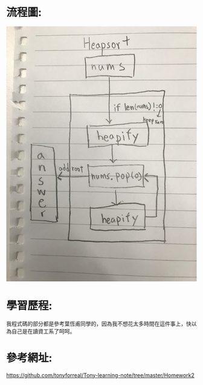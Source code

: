 # 流程圖:

![](/S__41304068.jpg)

# 學習歷程:
我程式碼的部分都是參考葉恆甫同學的，因為我不想花太多時間在這件事上，快以為自己是在讀資工系了呵呵。

# 參考網址:
https://github.com/tonyforreal/Tony-learning-note/tree/master/Homework2
